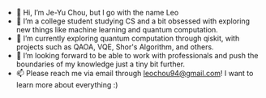 - 👋 Hi, I’m Je-Yu Chou, but I go with the name Leo
- 👀 I’m a college student studying CS and a bit obsessed with exploring new things like machine learning and quantum computation.
- 🌱 I’m currently exploring quantum computation through qiskit, with projects such as QAOA, VQE, Shor's Algorithm, and others.
- 💞️ I’m looking forward to be able to work with professionals and push the boundaries of my knowledge just a tiny bit further. 
- 📫 Please reach me via email through leochou94@gmail.com! I want to learn more about everything :)

<!---
JeyuChou/JeyuChou is a ✨ special ✨ repository because its `README.md` (this file) appears on your GitHub profile.
You can click the Preview link to take a look at your changes.
--->
